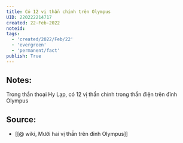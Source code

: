 ```yaml
---
title: Có 12 vị thần chính trên Olympus
UID: 220222214717
created: 22-Feb-2022
noteid:
tags:
  - 'created/2022/Feb/22'
  - 'evergreen'
  - 'permanent/fact'
publish: True
---
```

## Notes:
Trong thần thoại Hy Lạp, có 12 vị thần chính trong  thần điện trên đỉnh Olympus

## Source:
- [[@ wiki, Mười hai vị thần trên đỉnh Olympus]]





